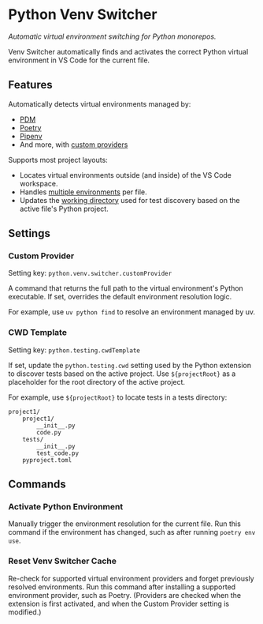 # Python Venv Switcher

*Automatic virtual environment switching for Python monorepos.*

Venv Switcher automatically finds and activates the correct Python virtual environment in VS Code for the current file.

## Features

Automatically detects virtual environments managed by:

* [PDM](https://pdm-project.org/)
* [Poetry](https://python-poetry.org)
* [Pipenv](https://pipenv.pypa.io/)
* And more, with [custom providers](#custom-provider)

Supports most project layouts:

* Locates virtual environments outside (and inside) of the VS Code workspace.<br />
* Handles [multiple environments](#activate-python-environment) per file.<br />
* Updates the [working directory](#cwd-template) used for test discovery based on the active file's Python project.

## Settings

### Custom Provider

Setting key: `python.venv.switcher.customProvider`

A command that returns the full path to the virtual environment's Python executable.
If set, overrides the default environment resolution logic.

For example, use `uv python find` to resolve an environment managed by uv.

### CWD Template

Setting key: `python.testing.cwdTemplate`
  
If set, update the `python.testing.cwd` setting used by the Python extension to discover tests based on the active project.
Use `${projectRoot}` as a placeholder for the root directory of the active project.

For example, use `${projectRoot}` to locate tests in a tests directory:

```
project1/
    project1/
        __init__.py
        code.py
    tests/
        __init__.py
        test_code.py
    pyproject.toml
```

## Commands

### Activate Python Environment

Manually trigger the environment resolution for the current file.
Run this command if the environment has changed, such as after running `poetry env use`.

### Reset Venv Switcher Cache

Re-check for supported virtual environment providers and forget previously resolved environments.
Run this command after installing a supported environment provider, such as Poetry.
(Providers are checked when the extension is first activated, and when the Custom Provider setting is modified.)
